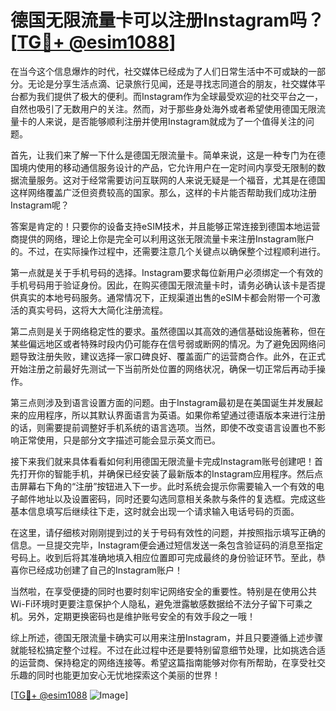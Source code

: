 # 德国无限流量卡可以注册Instagram吗？[[TG💪+ @esim1088](https://t.me/s/esim1088)]

在当今这个信息爆炸的时代，社交媒体已经成为了人们日常生活中不可或缺的一部分。无论是分享生活点滴、记录旅行见闻，还是寻找志同道合的朋友，社交媒体平台都为我们提供了极大的便利。而Instagram作为全球最受欢迎的社交平台之一，自然也吸引了无数用户的关注。然而，对于那些身处海外或者希望使用德国无限流量卡的人来说，是否能够顺利注册并使用Instagram就成为了一个值得关注的问题。

首先，让我们来了解一下什么是德国无限流量卡。简单来说，这是一种专门为在德国境内使用的移动通信服务设计的产品，它允许用户在一定时间内享受无限制的数据流量服务。这对于经常需要访问互联网的人来说无疑是一个福音，尤其是在德国这样网络覆盖广泛但资费较高的国家。那么，这样的卡片能否帮助我们成功注册Instagram呢？

答案是肯定的！只要你的设备支持eSIM技术，并且能够正常连接到德国本地运营商提供的网络，理论上你是完全可以利用这张无限流量卡来注册Instagram账户的。不过，在实际操作过程中，还需要注意几个关键点以确保整个过程顺利进行。

第一点就是关于手机号码的选择。Instagram要求每位新用户必须绑定一个有效的手机号码用于验证身份。因此，在购买德国无限流量卡时，请务必确认该卡是否提供真实的本地号码服务。通常情况下，正规渠道出售的eSIM卡都会附带一个可激活的真实号码，这将大大简化注册流程。

第二点则是关于网络稳定性的要求。虽然德国以其高效的通信基础设施著称，但在某些偏远地区或者特殊时段内仍可能存在信号弱或断网的情况。为了避免因网络问题导致注册失败，建议选择一家口碑良好、覆盖面广的运营商合作。此外，在正式开始注册之前最好先测试一下当前所处位置的网络状况，确保一切正常后再动手操作。

第三点则涉及到语言设置方面的问题。由于Instagram最初是在美国诞生并发展起来的应用程序，所以其默认界面语言为英语。如果你希望通过德语版本来进行注册的话，则需要提前调整好手机系统的语言选项。当然，即使不改变语言设置也不影响正常使用，只是部分文字描述可能会显示英文而已。

接下来我们就来具体看看如何利用德国无限流量卡完成Instagram账号创建吧！首先打开你的智能手机，并确保已经安装了最新版本的Instagram应用程序。然后点击屏幕右下角的“注册”按钮进入下一步。此时系统会提示你需要输入一个有效的电子邮件地址以及设置密码，同时还要勾选同意相关条款与条件的复选框。完成这些基本信息填写后继续往下走，这时就会出现一个请求输入电话号码的页面。

在这里，请仔细核对刚刚提到过的关于号码有效性的问题，并按照指示填写正确的信息。一旦提交完毕，Instagram便会通过短信发送一条包含验证码的消息至指定号码上。收到后将其准确地填入相应位置即可完成最终的身份验证环节。至此，恭喜你已经成功创建了自己的Instagram账户！

当然啦，在享受便捷的同时也要时刻牢记网络安全的重要性。特别是在使用公共Wi-Fi环境时更要注意保护个人隐私，避免泄露敏感数据给不法分子留下可乘之机。另外，定期更换密码也是维护账号安全的有效手段之一哦！

综上所述，德国无限流量卡确实可以用来注册Instagram，并且只要遵循上述步骤就能轻松搞定整个过程。不过在此过程中还是要特别留意细节处理，比如挑选合适的运营商、保持稳定的网络连接等。希望这篇指南能够对你有所帮助，在享受社交乐趣的同时也能更加安心无忧地探索这个美丽的世界！

[[TG💪+ @esim1088](https://t.me/s/esim1088) ![Image](https://i.postimg.cc/4NQfJmqS/Snipaste-2025-05-13-00-14-12.png)]